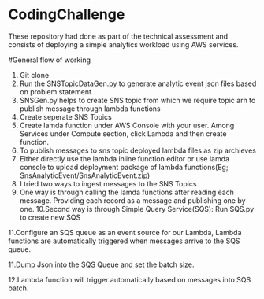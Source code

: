 # CodingChallenge

These repository had done as part of the technical assessment and consists of deploying a simple analytics
workload using AWS services.

#General flow of working
1. Git clone
2. Run the SNSTopicDataGen.py to generate analytic event json files based on problem statement
3. SNSGen.py helps to create SNS topic from which we require topic arn to publish message through lambda functions
4. Create seperate SNS Topics
5. Create lamda function under AWS Console with your user.
   Among Services under Compute section, click Lambda and then create function.
6. To publish messages to sns topic deployed lambda files as zip archieves
7. Either directly use the lambda inline function editor or use lamda console to upload deployment package of lambda functions(Eg; SnsAnalyticEvent/SnsAnalyticEvent.zip)
8. I tried two ways to ingest messages to the SNS Topics
9. One way is through calling the lamda functions after reading each message. Providing each record as a message and publishing one by one.
10.Second way is through Simple Query Service(SQS): Run SQS.py to create new SQS

11.Configure an SQS queue as an event source for our Lambda, Lambda functions are automatically triggered when messages arrive to the SQS queue.

11.Dump Json into the SQS Queue and set the batch size.

12.Lambda function will trigger automatically based on messages into SQS batch.

